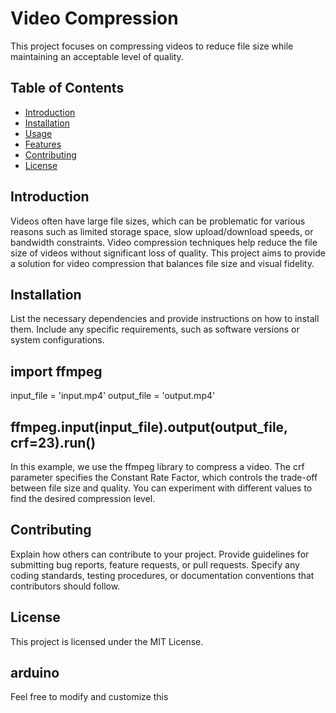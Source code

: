 # Video Compression

This project focuses on compressing videos to reduce file size while maintaining an acceptable level of quality.

## Table of Contents

- [Introduction](#introduction)
- [Installation](#installation)
- [Usage](#usage)
- [Features](#features)
- [Contributing](#contributing)
- [License](#license)

## Introduction

Videos often have large file sizes, which can be problematic for various reasons such as limited storage space, slow upload/download speeds, or bandwidth constraints. Video compression techniques help reduce the file size of videos without significant loss of quality. This project aims to provide a solution for video compression that balances file size and visual fidelity.

## Installation

List the necessary dependencies and provide instructions on how to install them. Include any specific requirements, such as software versions or system configurations.


## import ffmpeg

input_file = 'input.mp4'
output_file = 'output.mp4'

##  ffmpeg.input(input_file).output(output_file, crf=23).run()

In this example, we use the ffmpeg library to compress a video. The crf parameter specifies the Constant Rate Factor, which controls the trade-off between file size and quality. You can experiment with different values to find the desired compression level.



## Contributing
Explain how others can contribute to your project. Provide guidelines for submitting bug reports, feature requests, or pull requests. Specify any coding standards, testing procedures, or documentation conventions that contributors should follow.

## License

This project is licensed under the MIT License.

## arduino

Feel free to modify and customize this
